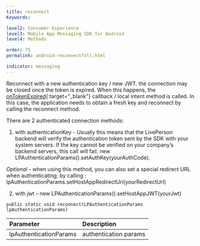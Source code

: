 ```yaml
---
title: reconnect
Keywords:

level2: Consumer Experience
level3: Mobile App Messaging SDK for Android
level4: Methods

order: 75
permalink: android-reconnectfull.html

indicator: messaging
---
```


Reconnect with a new authentication key / new JWT. the connection may be closed once the token is expired. When this happens, the [onTokenExpired](android-callbacks-index.html#token-expired){:target="_blank"} callback / local intent method is called. In this case, the application needs to obtain a fresh key and reconnect by calling the reconnect method.


There are 2 authenticated connection methods:

 1. with authenticationKey - Usually this means that the LivePerson backend will verify the authentication token sent by the SDK with your system servers. If the key cannot be verified on your company’s backend servers, this call will fail.
  new LPAuthenticationParams().setAuthKey(yourAuthCode).

_Optional_ - when using this method, you can also set a special redirect URL when authenticating; by calling : lpAuthenticationParams.setHostAppRedirectUri(yourRedirectUrl)

 2. with jwt - new LPAuthenticationParams().setHostAppJWT(yourJwt)



`public static void reconnect(LPAuthenticationParams lpAuthenticationParams)`

| Parameter | Description |
| :--- | :--- |
| lpAuthenticationParams | authentication params |
